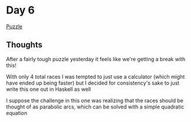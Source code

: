 # Day 6

[Puzzle](https://adventofcode.com/2023/day/6)

## Thoughts

After a fairly tough puzzle yesterday it feels like we're getting a break with this!

With only 4 total races I was tempted to just use a calculator (which might have ended up being faster) but I decided for consistency's sake to just write this one out in Haskell as well

I suppose the challenge in this one was realizing that the races should be thought of as parabolic arcs, which can be solved with a simple quadratic equation
